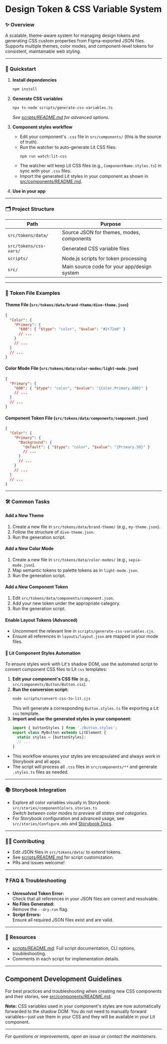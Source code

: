 # Design Token & CSS Variable System

### ✨ Overview

A scalable, theme-aware system for managing design tokens and generating CSS custom properties from Figma-exported JSON files. Supports multiple themes, color modes, and component-level tokens for consistent, maintainable web styling.

---

### 🚀 Quickstart

1. **Install dependencies**
   ```sh
   npm install
   ```
2. **Generate CSS variables**
   ```sh
   npx ts-node scripts/generate-css-variables.ts
   ```
   _See [scripts/README.md](scripts/README.md) for advanced options._

3. **Component styles workflow**
   - Edit your component's `.css` file in `src/components/` (this is the source of truth).
   - Run the watcher to auto-generate Lit CSS files:
     ```sh
     npm run watch:lit-css
     ```
   - The watcher will keep Lit CSS files (e.g., `ComponentName.styles.ts`) in sync with your `.css` files.
   - Import the generated Lit styles in your component as shown in [src/components/README.md](src/components/README.md).

4. **Use in your app**
---

### 🗂️ Project Structure

| Path                        | Purpose                                      |
|-----------------------------|----------------------------------------------|
| `src/tokens/data/`          | Source JSON for themes, modes, components    |
| `src/tokens/css-vars/`      | Generated CSS variable files                 |
| `scripts/`                  | Node.js scripts for token processing         |
| `src/`                      | Main source code for your app/design system  |

---

### 🧩 Token File Examples

#### Theme File (`src/tokens/data/brand-theme/dive-theme.json`)
```json
{
  "Color": {
    "Primary": {
      "600": { "$type": "color", "$value": "#2c72e0" }
      // ...
    }
    // ...
  }
  // ...
}
```

#### Color Mode File (`src/tokens/data/color-modes/light-mode.json`)
```json
{
  "Primary": {
    "600": { "$type": "color", "$value": "{Color.Primary.600}" }
    // ...
  }
  // ...
}
```

#### Component Token File (`src/tokens/data/components/component.json`)
```json
{
  "Color": {
    "Primary": {
      "Background": {
        "default": { "$type": "color", "$value": "{Primary.50}" }
        // ...
      }
      // ...
    }
    // ...
  }
  // ...
}
```

---

### 🛠️ Common Tasks

#### Add a New Theme
1. Create a new file in `src/tokens/data/brand-theme/` (e.g., `my-theme.json`).
2. Follow the structure of `dive-theme.json`.
3. Run the generation script.

#### Add a New Color Mode
1. Create a new file in `src/tokens/data/color-modes/` (e.g., `sepia-mode.json`).
2. Map semantic tokens to palette tokens as in `light-mode.json`.
3. Run the generation script.

#### Add a New Component Token
1. Edit `src/tokens/data/components/component.json`.
2. Add your new token under the appropriate category.
3. Run the generation script.

#### Enable Layout Tokens (Advanced)
- Uncomment the relevant line in `scripts/generate-css-variables.cjs`.
- Ensure all references in `layouts/layout.json` are mapped in your mode files.

#### 🎨 Lit Component Styles Automation

To ensure styles work with Lit's shadow DOM, use the automated script to convert component CSS files to Lit `css` templates:

1. **Edit your component's CSS file** (e.g., `src/components/Button/Button.css`).
2. **Run the conversion script:**
   ```sh
   node scripts/convert-css-to-lit.cjs
   ```
   This will generate a corresponding `Button.styles.ts` file exporting a Lit `css` template.
3. **Import and use the generated styles in your component:**
   ```ts
   import { buttonStyles } from './Button.styles';
   export class MyButton extends LitElement {
     static styles = [buttonStyles];
     // ...
   }
   ```

- This workflow ensures your styles are encapsulated and always work in Storybook and all apps.
- The script will process all `.css` files in `src/components/**` and generate `.styles.ts` files as needed.

---

### 📚 Storybook Integration

- Explore all color variables visually in Storybook:  
  `src/stories/componentColors.stories.ts`  
  _Switch between color modes to preview all states and categories._
- For Storybook configuration and advanced usage, see `src/stories/Configure.mdx` and [Storybook Docs](https://storybook.js.org/).

---

### 🧑‍💻 Contributing

- Edit JSON files in `src/tokens/data/` to extend tokens.
- See [scripts/README.md](scripts/README.md) for script customization.
- PRs and issues welcome!

---

### ❓ FAQ & Troubleshooting

- **Unresolved Token Error:**  
  Check that all references in your JSON files are correct and resolvable.
- **No Files Generated:**  
  Remove the `--dry-run` flag.
- **Script Errors:**  
  Ensure all required JSON files exist and are valid.

---

### 📎 Resources

- [scripts/README.md](scripts/README.md): Full script documentation, CLI options, troubleshooting.
- Comments in each script for implementation details.

---

## Component Development Guidelines

For best practices and troubleshooting when creating new CSS components and their stories, see [src/components/README.md](src/components/README.md).

**Note:** CSS variables used in your component's styles are now automatically forwarded to the shadow DOM. You do not need to manually forward variables—just use them in your CSS and they will be available in your Lit component.

---

_For questions or improvements, open an issue or contact the maintainers._ 